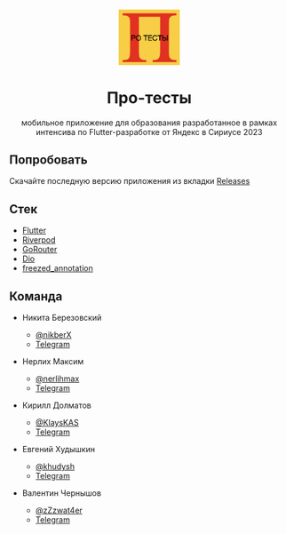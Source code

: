 <h5 align="center"><img src="./.github/docs/logo.png" alt="Про-тесты" height="100" /></h5>
<h1 align="center">Про-тесты</h1>

<p align="center">мобильное приложение для образования разработанное в рамках интенсива по Flutter-разработке от Яндекс в Сириусе 2023</p>


## Попробовать

Скачайте последную версию приложения из вкладки [Releases](https://github.com/sirius-pro-tests/app/releases)

## Стек

- [Flutter](https://flutter.dev/)
- [Riverpod](https://riverpod.dev/)
- [GoRouter](https://pub.dev/packages/go_router)
- [Dio](https://pub.dev/packages/dio)
- [freezed_annotation](https://pub.dev/packages/freezed_annotation)

## Команда
- Никита Березовский
    - [@nikberX](https://github.com/nikberX)
    - [Telegram](https://t.me/nikberX)

- Нерлих Максим
    - [@nerlihmax](https://github.com/nerlihmax)
    - [Telegram](https://t.me/nerlihmax)
    
- Кирилл Долматов
    - [@KlaysKAS](https://github.com/KlaysKAS)
    - [Telegram](https://t.me/KlaysKAS)

- Евгений Худышкин
    - [@khudysh](https://github.com/khudysh)
    - [Telegram](https://t.me/Galanga)

- Валентин Чернышов
    - [@zZzwat4er](https://github.com/zZzwat4er)
    - [Telegram](https://t.me/wat4err)
